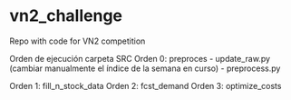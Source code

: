 # vn2_challenge
Repo with code for VN2 competition

Orden de ejecución carpeta SRC
Orden 0: preproces
    - update_raw.py (cambiar manualmente el índice de la semana en curso)
    - preprocess.py

Orden 1: fill_n_stock_data
Orden 2: fcst_demand
Orden 3: optimize_costs